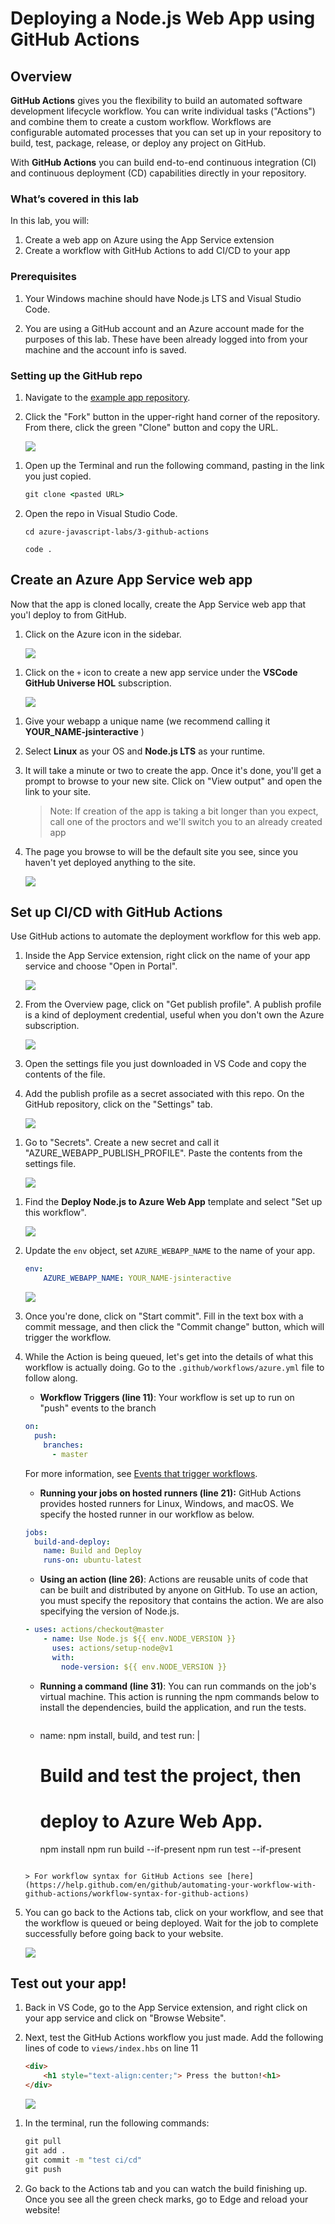 # Deploying a Node.js Web App using GitHub Actions

## Overview

**GitHub Actions** gives you the flexibility to build an automated software development lifecycle workflow. You can write individual tasks ("Actions") and combine them to create a custom workflow. Workflows are configurable automated processes that you can set up in your repository to build, test, package, release, or deploy any project on GitHub.

With **GitHub Actions** you can build end-to-end continuous integration (CI) and continuous deployment (CD) capabilities directly in your repository.

### What’s covered in this lab

In this lab, you will:

1. Create a web app on Azure using the App Service extension
1. Create a workflow with GitHub Actions to add CI/CD to your app

### Prerequisites

1. Your Windows machine should have Node.js LTS and Visual Studio Code.

1. You are using a GitHub account and an Azure account made for the purposes of this lab. These have been already logged into from your machine and the account info is saved.

### Setting up the GitHub repo

1. Navigate to the [example app repository](https://github.com/fiveisprime/Useful-Website).

1. Click the "Fork" button in the upper-right hand corner of the repository. From there, click the green "Clone" button and copy the URL.

   ![](assets/images/fork-github.png)

1) Open up the Terminal and run the following command, pasting in the link you just copied.

   ```cmd
   git clone <pasted URL>
   ```

1) Open the repo in Visual Studio Code.

   ```
   cd azure-javascript-labs/3-github-actions

   code .
   ```

## Create an Azure App Service web app

Now that the app is cloned locally, create the App Service web app that you'l deploy to from GitHub.

1. Click on the Azure icon in the sidebar.

   ![](assets/images/azure-sidebar.png)

1) Click on the `+` icon to create a new app service under the **VSCode GitHub Universe HOL** subscription.

   ![](assets/images/create-app-service.png)

1. Give your webapp a unique name (we recommend calling it **YOUR_NAME-jsinteractive** )

1. Select **Linux** as your OS and **Node.js LTS** as your runtime.

1. It will take a minute or two to create the app. Once it's done, you'll get a prompt to browse to your new site. Click on "View output" and open the link to your site.

   > Note: If creation of the app is taking a bit longer than you expect, call one of the proctors and we'll switch you to an already created app

1. The page you browse to will be the default site you see, since you haven't yet deployed anything to the site.

   ![](assets/images/python-default-site.png)

## Set up CI/CD with GitHub Actions

Use GitHub actions to automate the deployment workflow for this web app.

1. Inside the App Service extension, right click on the name of your app service and choose "Open in Portal".

   ![](assets/images/open-in-portal.png)

1. From the Overview page, click on "Get publish profile". A publish profile is a kind of deployment credential, useful when you don't own the Azure subscription.

   ![](assets/images/get-publish-profile.png)

1. Open the settings file you just downloaded in VS Code and copy the contents of the file.

1. Add the publish profile as a secret associated with this repo. On the GitHub repository, click on the "Settings" tab.

   ![](assets/images/github-settings.png)

1) Go to "Secrets". Create a new secret and call it "AZURE_WEBAPP_PUBLISH_PROFILE". Paste the contents from the settings file.

   ![](assets/images/create-secret.png)

1. Find the **Deploy Node.js to Azure Web App** template and select "Set up this workflow".

   ![](assets/images/new-action.png)

1. Update the `env` object, set `AZURE_WEBAPP_NAME` to the name of your app.


    ```yml
    env:
        AZURE_WEBAPP_NAME: YOUR_NAME-jsinteractive
    ```

    ![](assets/images/add-yaml-file.png)

1. Once you're done, click on "Start commit". Fill in the text box with a commit message, and then click the "Commit change" button, which will trigger the workflow.

1. While the Action is being queued, let's get into the details of what this workflow is actually doing. Go to the `.github/workflows/azure.yml` file to follow along.

   - **Workflow Triggers (line 11)**: Your workflow is set up to run on "push" events to the branch

   ```yaml
   on:
     push:
       branches:
         - master
   ```

   For more information, see [Events that trigger workflows](https://help.github.com/articles/events-that-trigger-workflows).

   - **Running your jobs on hosted runners (line 21):** GitHub Actions provides hosted runners for Linux, Windows, and macOS. We specify the hosted runner in our workflow as below.

   ```yaml
   jobs:
     build-and-deploy:
       name: Build and Deploy
       runs-on: ubuntu-latest
   ```

   - **Using an action (line 26)**: Actions are reusable units of code that can be built and distributed by anyone on GitHub. To use an action, you must specify the repository that contains the action. We are also specifying the version of Node.js.

   ```yaml
   - uses: actions/checkout@master
       - name: Use Node.js ${{ env.NODE_VERSION }}
         uses: actions/setup-node@v1
         with:
           node-version: ${{ env.NODE_VERSION }}
   ```

   - **Running a command (line 31)**: You can run commands on the job's virtual machine. This action is running the npm commands below to install the dependencies, build the application, and run the tests.

     ```yaml

     ```

   - name: npm install, build, and test
     run: |
     # Build and test the project, then
     # deploy to Azure Web App.
     npm install
     npm run build --if-present
     npm run test --if-present

   ```

   > For workflow syntax for GitHub Actions see [here](https://help.github.com/en/github/automating-your-workflow-with-github-actions/workflow-syntax-for-github-actions)

   ```

1. You can go back to the Actions tab, click on your workflow, and see that the workflow is queued or being deployed. Wait for the job to complete successfully before going back to your website.

   ![](assets/images/workflow-complete.png)

## Test out your app!

1. Back in VS Code, go to the App Service extension, and right click on your app service and click on "Browse Website".

1. Next, test the GitHub Actions workflow you just made. Add the following lines of code to `views/index.hbs` on line 11

   ```html
   <div>
       <h1 style="text-align:center;"> Press the button!<h1>
   </div>
   ```

   ![](assets/images/add-html-code.png)

1) In the terminal, run the following commands:

   ```cmd
   git pull
   git add .
   git commit -m "test ci/cd"
   git push
   ```

1) Go back to the Actions tab and you can watch the build finishing up. Once you see all the green check marks, go to Edge and reload your website!
